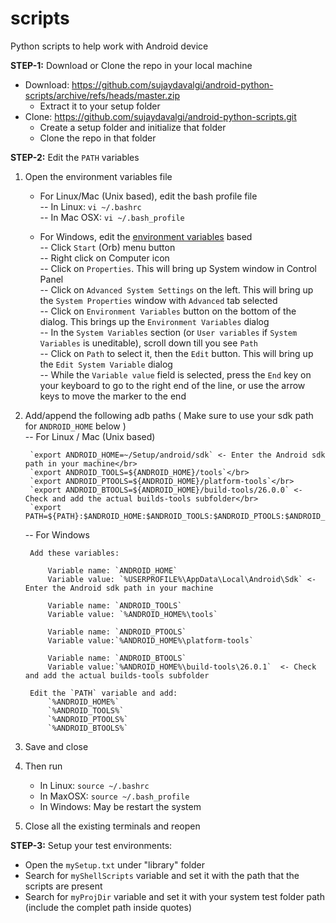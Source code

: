 # scripts

Python scripts to help work with Android device

**STEP-1:**
Download or Clone the repo in your local machine
- Download: https://github.com/sujaydavalgi/android-python-scripts/archive/refs/heads/master.zip
  - Extract it to your setup folder
- Clone: https://github.com/sujaydavalgi/android-python-scripts.git
  - Create a setup folder and initialize that folder
  - Clone the repo in that folder

**STEP-2:**
Edit the `PATH` variables

1. Open the environment variables file

	- For Linux/Mac (Unix based), edit the bash profile file</br>
  	-- In Linux: `vi ~/.bashrc`</br>
  	-- In Mac OSX: `vi ~/.bash_profile`</br>
  
	- For Windows, edit the [environment variables](http://www.360logica.com/blog/how-to-set-path-environmental-variable-for-sdk-in-windows/) based</br>
  	-- Click `Start` (Orb) menu button</br>
	  -- Right click on Computer icon</br>
	  -- Click on `Properties`. This will bring up System window in Control Panel</br>
	  -- Click on `Advanced System Settings` on the left. This will bring up the `System Properties` window with `Advanced` tab selected </br>
	  -- Click on `Environment Variables` button on the bottom of the dialog. This brings up the `Environment Variables` dialog</br>
	  -- In the `System Variables` section (or `User variables` if `System Variables` is uneditable), scroll down till you see `Path`</br>
	  -- Click on `Path` to select it, then the `Edit` button. This will bring up the `Edit System Variable` dialog</br>
	  -- While the `Variable value` field is selected, press the `End` key on your keyboard to go to the right end of the line, or use the arrow keys to move the marker to the end</br>

2. Add/append the following adb paths ( Make sure to use your sdk path for `ANDROID_HOME` below )</br>
	-- For Linux / Mac (Unix based)</br>
 
		`export ANDROID_HOME=~/Setup/android/sdk` <- Enter the Android sdk path in your machine</br>  
		`export ANDROID_TOOLS=${ANDROID_HOME}/tools`</br>
		`export ANDROID_PTOOLS=${ANDROID_HOME}/platform-tools`</br>
		`export ANDROID_BTOOLS=${ANDROID_HOME}/build-tools/26.0.0` <- Check and add the actual builds-tools subfolder</br>
		`export PATH=${PATH}:$ANDROID_HOME:$ANDROID_TOOLS:$ANDROID_PTOOLS:$ANDROID_BTOOLS:$ANDROID_TOOLS/bin`</br>
	
	 -- For Windows</br>
	
		Add these variables:
			
			Variable name: `ANDROID_HOME`
			Variable value: `%USERPROFILE%\AppData\Local\Android\Sdk` <- Enter the Android sdk path in your machine
	
			Variable name: `ANDROID_TOOLS`
			Variable value: `%ANDROID_HOME%\tools`
	
			Variable name: `ANDROID_PTOOLS`
			Variable value:`%ANDROID_HOME%\platform-tools`
	
			Variable name: `ANDROID_BTOOLS`
			Variable value:`%ANDROID_HOME%\build-tools\26.0.1`  <- Check and add the actual builds-tools subfolder
			
		Edit the `PATH` variable and add:
			`%ANDROID_HOME%`
			`%ANDROID_TOOLS%`
			`%ANDROID_PTOOLS%`
			`%ANDROID_BTOOLS%`

4. Save and close</br>

5. Then run
	 - In Linux: `source ~/.bashrc`</br>
	 - In MaxOSX: `source ~/.bash_profile`</br>
	 - In Windows: May be restart the system

6. Close all the existing terminals and reopen

**STEP-3:**
Setup your test environments:
 - Open the `mySetup.txt` under "library" folder
  - Search for `myShellScripts` variable and set it with the path that the scripts are present
  - Search for `myProjDir` variable and set it with your system test folder path (include the complet path inside quotes)
